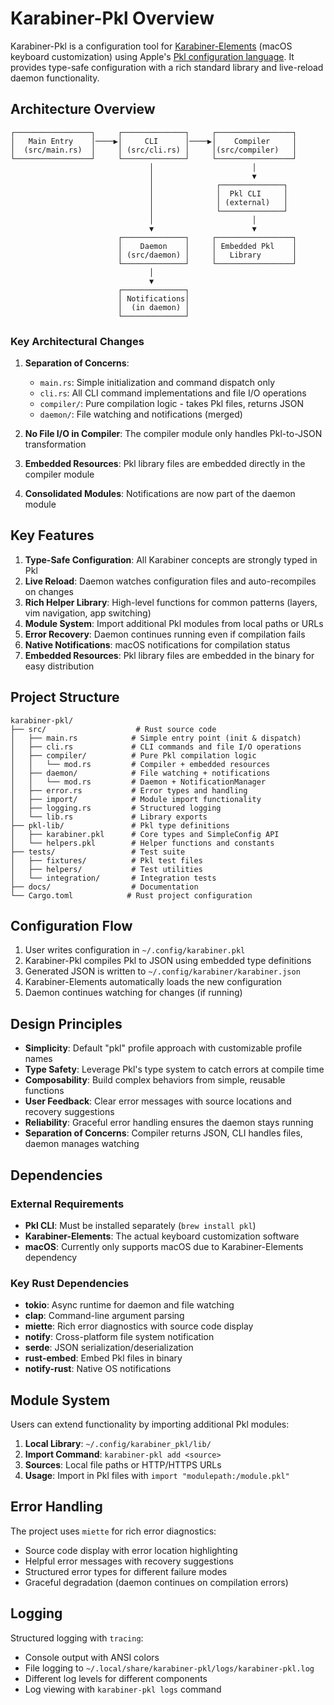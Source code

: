 # Karabiner-Pkl Overview

Karabiner-Pkl is a configuration tool for [Karabiner-Elements](https://karabiner-elements.pqrs.org/) (macOS keyboard customization) using Apple's [Pkl configuration language](https://pkl-lang.org/). It provides type-safe configuration with a rich standard library and live-reload daemon functionality.

## Architecture Overview

```
┌─────────────────┐     ┌──────────────┐     ┌─────────────────┐
│   Main Entry    │────▶│     CLI      │────▶│    Compiler     │
│  (src/main.rs)  │     │ (src/cli.rs) │     │(src/compiler)   │
└─────────────────┘     └──────────────┘     └─────────────────┘
                               │                      │
                               │                      ▼
                               │              ┌──────────────┐
                               │              │  Pkl CLI     │
                               │              │ (external)   │
                               │              └──────────────┘
                               │                      │
                               ▼                      ▼
                        ┌──────────────┐     ┌─────────────────┐
                        │    Daemon    │     │ Embedded Pkl    │
                        │ (src/daemon) │     │   Library       │
                        └──────────────┘     └─────────────────┘
                               │
                               ▼
                        ┌──────────────┐
                        │ Notifications│
                        │  (in daemon) │
                        └──────────────┘
```

### Key Architectural Changes

1. **Separation of Concerns**:
   - `main.rs`: Simple initialization and command dispatch only
   - `cli.rs`: All CLI command implementations and file I/O operations
   - `compiler/`: Pure compilation logic - takes Pkl files, returns JSON
   - `daemon/`: File watching and notifications (merged)

2. **No File I/O in Compiler**: The compiler module only handles Pkl-to-JSON transformation
3. **Embedded Resources**: Pkl library files are embedded directly in the compiler module
4. **Consolidated Modules**: Notifications are now part of the daemon module

## Key Features

1. **Type-Safe Configuration**: All Karabiner concepts are strongly typed in Pkl
2. **Live Reload**: Daemon watches configuration files and auto-recompiles on changes
3. **Rich Helper Library**: High-level functions for common patterns (layers, vim navigation, app switching)
4. **Module System**: Import additional Pkl modules from local paths or URLs
5. **Error Recovery**: Daemon continues running even if compilation fails
6. **Native Notifications**: macOS notifications for compilation status
7. **Embedded Resources**: Pkl library files are embedded in the binary for easy distribution

## Project Structure

```
karabiner-pkl/
├── src/                    # Rust source code
│   ├── main.rs            # Simple entry point (init & dispatch)
│   ├── cli.rs             # CLI commands and file I/O operations
│   ├── compiler/          # Pure Pkl compilation logic
│   │   └── mod.rs         # Compiler + embedded resources
│   ├── daemon/            # File watching + notifications
│   │   └── mod.rs         # Daemon + NotificationManager
│   ├── error.rs           # Error types and handling
│   ├── import/            # Module import functionality
│   ├── logging.rs         # Structured logging
│   └── lib.rs             # Library exports
├── pkl-lib/               # Pkl type definitions
│   ├── karabiner.pkl      # Core types and SimpleConfig API
│   └── helpers.pkl        # Helper functions and constants
├── tests/                 # Test suite
│   ├── fixtures/          # Pkl test files
│   ├── helpers/           # Test utilities
│   └── integration/       # Integration tests
├── docs/                  # Documentation
└── Cargo.toml            # Rust project configuration
```

## Configuration Flow

1. User writes configuration in `~/.config/karabiner.pkl`
2. Karabiner-Pkl compiles Pkl to JSON using embedded type definitions
3. Generated JSON is written to `~/.config/karabiner/karabiner.json`
4. Karabiner-Elements automatically loads the new configuration
5. Daemon continues watching for changes (if running)

## Design Principles

- **Simplicity**: Default "pkl" profile approach with customizable profile names
- **Type Safety**: Leverage Pkl's type system to catch errors at compile time
- **Composability**: Build complex behaviors from simple, reusable functions
- **User Feedback**: Clear error messages with source locations and recovery suggestions
- **Reliability**: Graceful error handling ensures the daemon stays running
- **Separation of Concerns**: Compiler returns JSON, CLI handles files, daemon manages watching

## Dependencies

### External Requirements
- **Pkl CLI**: Must be installed separately (`brew install pkl`)
- **Karabiner-Elements**: The actual keyboard customization software
- **macOS**: Currently only supports macOS due to Karabiner-Elements dependency

### Key Rust Dependencies
- **tokio**: Async runtime for daemon and file watching
- **clap**: Command-line argument parsing
- **miette**: Rich error diagnostics with source code display
- **notify**: Cross-platform file system notification
- **serde**: JSON serialization/deserialization
- **rust-embed**: Embed Pkl files in binary
- **notify-rust**: Native OS notifications

## Module System

Users can extend functionality by importing additional Pkl modules:

1. **Local Library**: `~/.config/karabiner_pkl/lib/`
2. **Import Command**: `karabiner-pkl add <source>` 
3. **Sources**: Local file paths or HTTP/HTTPS URLs
4. **Usage**: Import in Pkl files with `import "modulepath:/module.pkl"`

## Error Handling

The project uses `miette` for rich error diagnostics:

- Source code display with error location highlighting
- Helpful error messages with recovery suggestions
- Structured error types for different failure modes
- Graceful degradation (daemon continues on compilation errors)

## Logging

Structured logging with `tracing`:

- Console output with ANSI colors
- File logging to `~/.local/share/karabiner-pkl/logs/karabiner-pkl.log`
- Different log levels for different components
- Log viewing with `karabiner-pkl logs` command